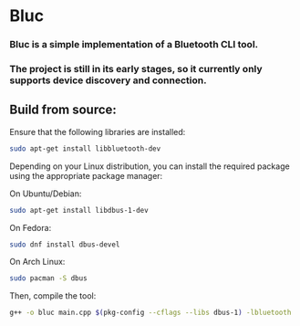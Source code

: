 # Bluc

### Bluc is a simple implementation of a Bluetooth CLI tool.  
### The project is still in its early stages, so it currently only supports device discovery and connection.

## Build from source:
Ensure that the following libraries are installed:

```bash
sudo apt-get install libbluetooth-dev
```
Depending on your Linux distribution, you can install the required package using the appropriate package manager:

On Ubuntu/Debian:

```bash
sudo apt-get install libdbus-1-dev
```

On Fedora:

```bash
sudo dnf install dbus-devel
```

On Arch Linux:

```bash
sudo pacman -S dbus
```

Then, compile the tool:

```bash
g++ -o bluc main.cpp $(pkg-config --cflags --libs dbus-1) -lbluetooth
```


